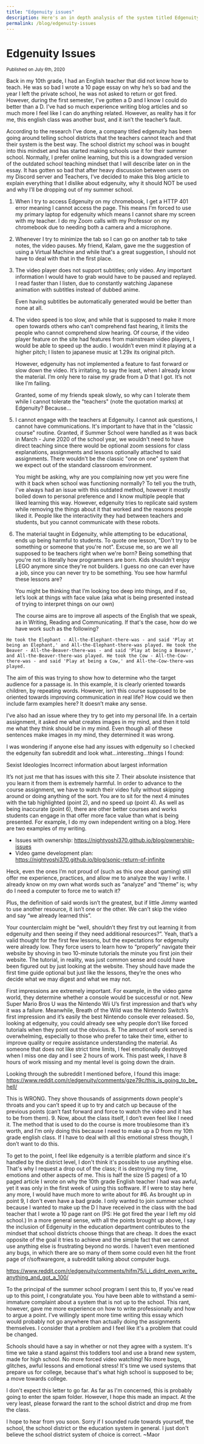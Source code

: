 ```yaml
---
title: "Edgenuity issues"
description: Here's an in depth analysis of the system titled Edgenuity
permalink: /blog/edgenuity-issues
---
```


# Edgenuity Issues
<small class="font-italic font-weight-light font-underline">Published on July 6th, 2020</small>

Back in my 10th grade, I had an English teacher that did not know how to teach. He was so bad I wrote a 10 page essay on why he’s so bad and the year I left the private school, he was not asked to return or got fired. However, during the first semester, I’ve gotten a D and I know I could do better than a D. I’ve had so much experience writing blog articles and so much more I feel like I can do anything related. However, as reality has it for me, this english class was another bust, and it isn’t the teacher’s fault.

According to the research I’ve done, a company titled edgenuity has been going around telling school districts that the teachers cannot teach and that their system is the best way. The school district my school was in bought into this mindset and has started making schools use it for their summer school. Normally, I prefer online learning, but this is a downgraded version of the outdated school teaching mindset that I will describe later on in the essay. It has gotten so bad that after heavy discussion between users on my Discord server and Teachers, I’ve decided to make this blog article to explain everything that I dislike about edgenuity, why it should NOT be used and why I’ll be dropping out of my summer school.

1. When I try to access Edgenuity on my chromebook, I get a HTTP 401 error meaning I cannot access the page. This means I'm forced to use my primary laptop for edgenuity which means I cannot share my screen with my teacher. I do my Zoom calls with my Professor on my chromebook due to needing both a camera and a microphone.
2. Whenever I try to minimize the tab so I can go on another tab to take notes, the video pauses. My friend, Kalam, gave me the suggestion of using a Virtual Machine and while that's a great suggestion, I should not have to deal with that in the first place.
3. The video player does not support subtitles; only video. Any important information I would have to grab would have to be paused and replayed. I read faster than I listen, due to constantly watching Japanese animation with subtitles instead of dubbed anime.

   Even having subtitles be automatically generated would be better than none at all.
4. The video speed is too slow, and while that is supposed to make it more open towards others who can’t comprehend fast hearing, it limits the people who cannot comprehend slow hearing. Of course, if the video player feature on the site had features from mainstream video players, I would be able to speed up the audio. I wouldn’t even mind it playing at a higher pitch; I listen to japanese music at 1.29x its original pitch.

   However, edgenuity has not implemented a feature to fast forward or slow down the video. It’s irritating, to say the least, when I already know the material. I’m only here to raise my grade from a D that I got. It’s not like I’m failing.

   Granted, some of my friends speak slowly, so why can I tolerate them while I cannot tolerate the "teachers" (note the quotation marks) at Edgenuity? Because…
5. I cannot engage with the teachers at Edgenuity. I cannot ask questions, I cannot have communications. It's important to have that in the "classic course" routine. Granted, if Summer School were handled as it was back in March - June 2020 of the school year, we wouldn't need to have direct teaching since there would be optional zoom sessions for class explanations, assignments and lessons optionally attached to said assignments. There wouldn't be the classic "one on one" system that we expect out of the standard classroom environment.

   You might be asking, why are you complaining now yet you were fine with it back when school was functioning normally? To tell you the truth, I've always had an issue with this outdated method, however it mostly boiled down to personal preference and I know multiple people that liked learning this way. However, edgenuity tries to replicate said system while removing the things about it that worked and the reasons people liked it. People like the interactivity they had between teachers and students, but you cannot communicate with these robots.
6. The material taught in Edgenuity, while attempting to be educational, ends up being harmful to students. To quote one lesson, "Don't try to be something or someone that you're not". Excuse me, so are we all supposed to be teachers right when we're born? Being something that you're not is literally how programmers are born. Kids shouldn't enjoy LEGO anymore since they're not builders. I guess no one can ever have a job, since you can never try to be something. You see how harmful these lessons are?

   You might be thinking that I’m looking too deep into things, and if so, let’s look at things with face value (aka what is being presented instead of trying to interpret things on our own)

   The course aims are to improve all aspects of the English that we speak, as in Writing, Reading and Communicating. If that's the case, how do we have work such as the following?

```
He took the Elephant - All-the-Elephant-there-was - and said 'Play at being an Elephant,' and All-the-Elephant-there-was played. He took the Beaver - All-the-Beaver-there-was - and said 'Play at being a Beaver,' and All-the-Beaver-there-was played. He took the Cow - All-the-Cow-there-was - and said 'Play at being a Cow,' and All-the-Cow-there-was played.
```

   The aim of this was trying to show how to determine who the target audience for a passage is. In this example, it is clearly oriented towards children, by repeating words. However, isn’t this course supposed to be oriented towards improving communication in real life? How could we then include farm examples here? It doesn’t make any sense.

   I’ve also had an issue where they try to get into my personal life. In a certain assignment, it asked me what creates images in my mind, and then it told me what they think should be in my mind. Even though all of these sentences make images in my mind, they determined it was wrong.

   I was wondering if anyone else had any issues with edgenuity so I checked the edgenuity fan subreddit and look what...interesting...things I found:

   Sexist Ideologies
   Incorrect information about largest information

   It’s not just me that has issues with this site
7. Their absolute insistence that you learn it from them is extremely harmful. In order to advance to the course assignment, we have to watch their video fully without skipping around or doing anything of the sort. You are to sit for the next 4 minutes with the tab highlighted (point 2), and no speed up (point 4). As well as being inaccurate (point 6), there are other better courses and works students can engage in that offer more face value than what is being presented. For example, I do my own independent writing on a blog. Here are two examples of my writing.

   - Issues with ownership: https://nightyoshi370.github.io/blog/ownership-issues
   - Video game development plan: https://nightyoshi370.github.io/blog/sonic-return-of-infinite

   Heck, even the ones I’m not proud of (such as this one about gaming) still offer me experience, practices, and allow me to analyze the way I write. I already know on my own what words such as “analyze” and “theme” is; why do I need a computer to force me to watch it?

   Plus, the definition of said words isn’t the greatest, but if little Jimmy wanted to use another resource, it isn’t one or the other. We can’t skip the video and say “we already learned this”.

   Your counterclaim might be “well, shouldn’t they first try out learning it from edgenuity and then seeing if they need additional resources?”. Yeah, that’s a valid thought for the first few lessons, but the expectations for edgenuity were already low. They force users to learn how to “properly” navigate their website by shoving in two 10-minute tutorials the minute you first join their website. The tutorial, in reality, was just common sense and could have been figured out by just looking at the website. They should have made the first time guide optional but just like the lessons, they’re the ones who decide what we may digest and what we may not.

   First impressions are extremely important. For example, in the video game world, they determine whether a console would be successful or not. New Super Mario Bros U was the Nintendo Wii U’s first impression and that’s why it was a failure. Meanwhile, Breath of the Wild was the Nintendo Switch’s first impression and it’s easily the best Nintendo console ever released. So, looking at edgenuity, you could already see why people don’t like forced tutorials when they point out the obvious.
8. The amount of work served is overwhelming, especially to those who prefer to take their time, either to improve quality or require assistance understanding the material. As someone that does not like strict time limits, I feel emotionally destroyed when I miss one day and I see 2 hours of work. This past week, I have 8 hours of work missing and my mental level is going down the drain.

   Looking through the subreddit I mentioned before, I found this image: https://www.reddit.com/r/edgenuity/comments/gze79c/this_is_going_to_be_hell/

   This is WRONG. They shove thousands of assignments down people's throats and you can’t speed it up to try and catch up because of the previous points (can’t fast forward and force to watch the video and it has to be from them).
9. Now, about the class itself, I don’t even feel like I need it. The method that is used to do the course is more troublesome than it’s worth, and I’m only doing this because I need to make up a D from my 10th grade english class. If I have to deal with all this emotional stress though, I don’t want to do this.

To get to the point, I feel like edgenuity is a terrible platform and since it's handled by the district level, I don't think it's possible to use anything else. That's why I request a drop out of the class; it is destroying my time, emotions and other aspects of me. This is half the size (5 pages) of a 10 paged article I wrote on why the 10th grade English teacher I had was awful, yet it was only in the first week of using this software. If I were to stay here any more, I would have much more to write about for #6. As brought up in point 9, I don't even have a bad grade. I only wanted to join summer school because I wanted to make up the D I have received in the class with the bad teacher that I wrote a 10 page rant on (PS: He got fired the year I left my old school.)
In a more general sense, with all the points brought up above, I say the inclusion of Edgenuity in the education department contributes to the mindset that school districts choose things that are cheap. It does the exact opposite of the goal it tries to achieve and the simple fact that we cannot use anything else is frustrating beyond no words. I haven’t even mentioned any bugs, in which there are so many of them some could even hit the front page of r/softwaregore, a subreddit talking about computer bugs.

https://www.reddit.com/r/edgenuity/comments/hifm75/i_i_didnt_even_write_anything_and_got_a_100/

To the principal of the summer school program I sent this to, If you've read up to this point, I congratulate you. You have been able to withstand a semi-immature complaint about a system that is not up to the school. This rant, however, gave me more experience on how to write professionally and how to argue a point. I've willingly spent more time writing this essay which would probably not go anywhere than actually doing the assignments themselves. I consider that a problem and I feel like it's a problem that could be changed.

Schools should have a say in whether or not they agree with a system. It's time we take a stand against this toddlers tool and use a brand new system, made for high school. No more forced video watching! No more bugs, glitches, awful lessons and emotional stress! It's time we used systems that prepare us for college, because that's what high school is supposed to be; a move towards college.

I don't expect this letter to go far. As far as I'm concerned, this is probably going to enter the spam folder. However, I hope this made an impact. At the very least, please forward the rant to the school district and drop me from the class.

I hope to hear from you soon. Sorry if I sounded rude towards yourself, the school, the school district or the education system in general. I just don't believe the school district system of choice is correct.
~Maor